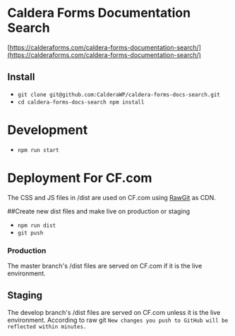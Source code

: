 # Caldera Forms Documentation Search
[https://calderaforms.com/caldera-forms-documentation-search/](https://calderaforms.com/caldera-forms-documentation-search/)

## Install
* `git clone git@github.com:CalderaWP/caldera-forms-docs-search.git`
* `cd caldera-forms-docs-search npm install`

# Development
* `npm run start`

# Deployment For CF.com 
The CSS and JS files in /dist are used on CF.com using [RawGit](https://rawgit.com/) as CDN.

##Create new dist files and make live on production or staging
* `npm run dist`
* `git push`


### Production
The master branch's /dist files are served on CF.com if it is the live environment.

## Staging
The develop branch's /dist files are served on CF.com unless it is the live environment. According to raw git `New changes you push to GitHub will be reflected within minutes.`


